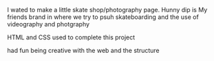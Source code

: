 I wated to make a little skate shop/photography page.
Hunny dip is My friends brand in where we try to psuh skateboarding and the use of videography and photgraphy

HTML and CSS used to complete this project 

had fun being creative with the web and the structure